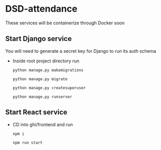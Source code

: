 # DSD-attendance

These services will be containerize through Docker soon

## Start Django service
You will need to generate a secret key for Django to run its auth schema

-  Inside root project directory run
  
    `python manage.py makemigrations`
   
    `python manage.py migrate`
   
    `python manage.py createsuperuser`
   
    `python manage.py runserver`
   
    
## Start React service 

-  CD into ghi/frontend and run

    `npm i`
   
    `npm run start`



